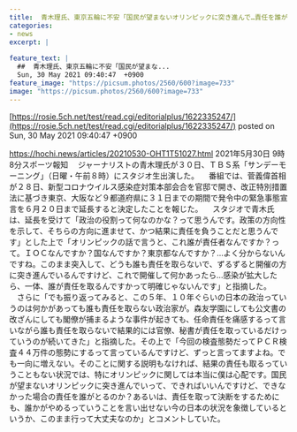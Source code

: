 ```yaml
---
title:  青木理氏、東京五輪に不安「国民が望まないオリンピックに突き進んで…責任を誰がとるのか？」  
categories:
- news
excerpt: |
  
feature_text: |
  ##  青木理氏、東京五輪に不安「国民が望まな...
  Sun, 30 May 2021 09:40:47  +0900
feature_image: "https://picsum.photos/2560/600?image=733"
image: "https://picsum.photos/2560/600?image=733"
---
```


[https://rosie.5ch.net/test/read.cgi/editorialplus/1622335247/](https://rosie.5ch.net/test/read.cgi/editorialplus/1622335247/)
posted on Sun, 30 May 2021 09:40:47  +0900

<!--more-->

https://hochi.news/articles/20210530-OHT1T51027.html 2021年5月30日 9時8分スポーツ報知 　ジャーナリストの青木理氏が３０日、ＴＢＳ系「サンデーモーニング」（日曜・午前８時）にスタジオ生出演した。 　番組では、菅義偉首相が２８日、新型コロナウイルス感染症対策本部会合を官邸で開き、改正特別措置法に基づき東京、大阪など９都道府県に３１日までの期間で発令中の緊急事態宣言を６月２０日まで延長すると決定したことを報じた。 　スタジオで青木氏は、延長を受けて「政治の役割って何なのかな？って思うんです。政策の方向性を示して、そちらの方向に進ませて、かつ結果に責任を負うことだと思うんです」とした上で「オリンピックの話で言うと、これ誰が責任者なんですか？って。ＩＯＣなんですか？国なんですか？東京都なんですか？…よく分からないんですね。このまま突入して、どうも誰も責任を取らないで、ずるずると開催の方に突き進んでいるんですけど、これで開催して何かあったら…感染が拡大したら、一体、誰が責任を取るんですかって明確じゃないんです」と指摘した。 　さらに「でも振り返ってみると、この５年、１０年ぐらいの日本の政治っていうのは何かがあっても誰も責任を取らない政治家が。森友学園にしても公文書の改ざんにしても閣僚が捕まるような事件が起きても、任命責任を痛感するって言いながら誰も責任を取らないで結果的には官僚、秘書が責任を取っているだけっていうのが続いてきた」と指摘した。その上で「今回の検査態勢だってＰＣＲ検査４４万件の態勢にするって言っているんですけど、ずっと言ってますよね。でも一向に増えない。そのことに関する説明もなければ、結果の責任も取るっていうこともない状況では、特にオリンピックに関しては本当に僕は心配です。国民が望まないオリンピックに突き進んでいって、できればいいんですけど、できなかった場合の責任を誰がとるのか？あるいは、責任を取って決断をするためにも、誰かがやめるっていうことを言い出せない今の日本の状況を象徴しているというか、このまま行って大丈夫なのか」とコメントしていた。

